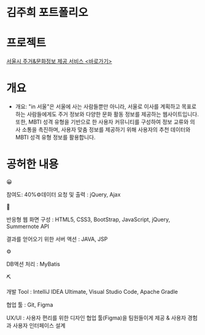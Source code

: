 <h1>김주희 포트폴리오</h1>

<h1>프로젝트</h1>
<a href="https://github.com/Katie27-maker/INSeoulProject">서울시 주거&문화정보 제공 서비스 <바로가기></a>

<h1>개요</h1>
<ul>
  <li>개요: "in 서울"은 서울에 사는 사람들뿐만 아니라, 서울로 이사를 계획하고 목표로 하는 사람들에게도 주거 정보와 다양한 문화 활동 정보를 제공하는 웹사이트입니다. 또한, MBTI 성격 유형을 기반으로 한 사용자 커뮤니티를 구성하여 정보 교류와 의사 소통을 촉진하며, 사용자 맞춤 정보를 제공하기 위해 사용자의 추천 데이터와 MBTI 성격 유형 정보를 활용합니다.</li>
</ul>

<h1>공허한 내용</h1>
😀<p>참여도: 40%</li>⚙️데이터 요청 및 출력 : jQuery, Ajax</p>
🎨<p>반응형 웹 화면 구성 : HTML5, CSS3, BootStrap, JavaScript, jQuery, Summernote API</p>
<p>결과를 얻어오기 위한 서버 액션 : JAVA, JSP</p>
⚙️<p>DB액션 처리 : MyBatis</p>
⛏<p>개발 Tool : IntelliJ IDEA Ultimate, Visual Studio Code, Apache Gradle</p>
<p>협업 툴 : Git, Figma</p>
<p>UX/UI : 사용자 편리를 위한 디자인 협업 툴(Figma)을 팀원들이게 제공 & 사용자 경험과 사용자 인터페이스 설계</p>
